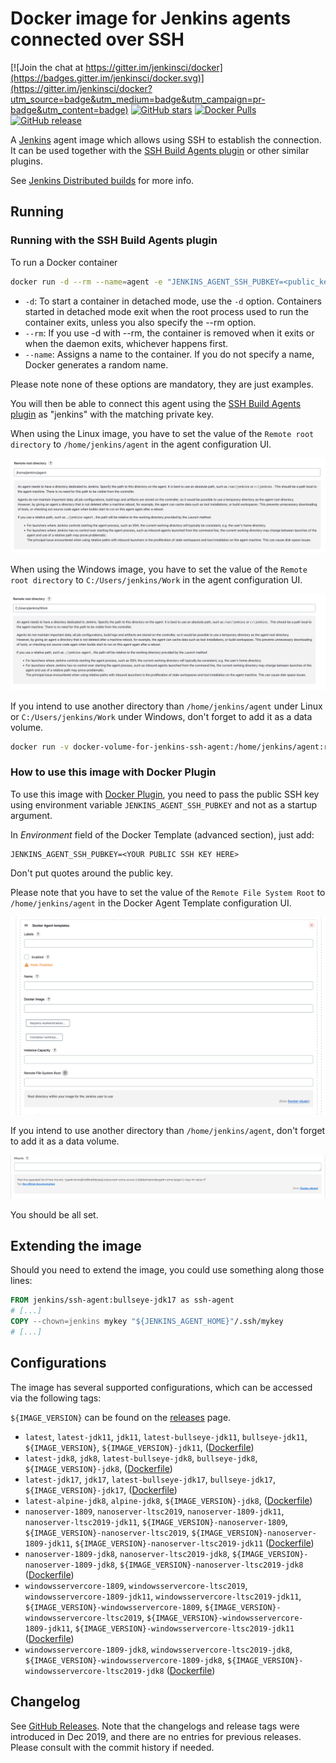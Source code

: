 # Docker image for Jenkins agents connected over SSH

[![Join the chat at https://gitter.im/jenkinsci/docker](https://badges.gitter.im/jenkinsci/docker.svg)](https://gitter.im/jenkinsci/docker?utm_source=badge&utm_medium=badge&utm_campaign=pr-badge&utm_content=badge)
[![GitHub stars](https://img.shields.io/github/stars/jenkinsci/docker-ssh-agent?label=GitHub%20stars)](https://github.com/jenkinsci/docker-ssh-agent)
[![Docker Pulls](https://img.shields.io/docker/pulls/jenkins/ssh-agent.svg)](https://hub.docker.com/r/jenkins/ssh-agent/)
[![GitHub release](https://img.shields.io/github/release/jenkinsci/docker-ssh-agent.svg?label=changelog)](https://github.com/jenkinsci/docker-ssh-agent/releases)

A [Jenkins](https://jenkins.io) agent image which allows using SSH to establish the connection.
It can be used together with the [SSH Build Agents plugin](https://plugins.jenkins.io/ssh-slaves) or other similar plugins.

See [Jenkins Distributed builds](https://wiki.jenkins-ci.org/display/JENKINS/Distributed+builds) for more info.

## Running

### Running with the SSH Build Agents plugin

To run a Docker container

```bash
docker run -d --rm --name=agent -e "JENKINS_AGENT_SSH_PUBKEY=<public_key>" jenkins/ssh-agent
```

 - `-d`: To start a container in detached mode, use the `-d` option. Containers started in detached mode exit when the root process used to run the container exits, unless you also specify the --rm option.
 - `--rm`: If you use -d with --rm, the container is removed when it exits or when the daemon exits, whichever happens first.
 - `--name`: Assigns a name to the container. If you do not specify a name, Docker generates a random name.

Please note none of these options are mandatory, they are just examples.

You will then be able to connect this agent using the [SSH Build Agents plugin](https://plugins.jenkins.io/ssh-slaves) as "jenkins" with the matching private key.

When using the Linux image, you have to set the value of the `Remote root directory` to `/home/jenkins/agent` in the agent configuration UI.

![Remote root directory with a Linux agent](docs/ssh-plugin-remote-root-directory-linux.png "Remote root directory with a Linux agent")

When using the Windows image, you have to set the value of the `Remote root directory` to `C:/Users/jenkins/Work` in the agent configuration UI.

![Remote root directory with a Windows agent](docs/ssh-plugin-remote-root-directory-windows.png "Remote root directory with a Windows agent")

If you intend to use another directory than `/home/jenkins/agent` under Linux or `C:/Users/jenkins/Work` under Windows, don't forget to add it as a data volume.

```bash
docker run -v docker-volume-for-jenkins-ssh-agent:/home/jenkins/agent:rw jenkins/ssh-agent "<public key>"
```

### How to use this image with Docker Plugin

To use this image with [Docker Plugin](https://plugins.jenkins.io/docker-plugin), you need to pass the public SSH key using environment variable `JENKINS_AGENT_SSH_PUBKEY` and not as a startup argument.

In _Environment_ field of the Docker Template (advanced section), just add:

    JENKINS_AGENT_SSH_PUBKEY=<YOUR PUBLIC SSH KEY HERE>

Don't put quotes around the public key.

Please note that you have to set the value of the `Remote File System Root` to `/home/jenkins/agent` in the Docker Agent Template configuration UI.

![Remote File System Root](docs/docker-plugin-remote-filesystem-root.png "Remote File System Root directory")

If you intend to use another directory than `/home/jenkins/agent`, don't forget to add it as a data volume.

![Docker Volumes mounts](docs/docker-plugin-volumes.png "Docker Volumes mounts")

You should be all set.

## Extending the image

Should you need to extend the image, you could use something along those lines:

```Dockerfile
FROM jenkins/ssh-agent:bullseye-jdk17 as ssh-agent
# [...]
COPY --chown=jenkins mykey "${JENKINS_AGENT_HOME}"/.ssh/mykey
# [...]
``` 

## Configurations

The image has several supported configurations, which can be accessed via the following tags:

`${IMAGE_VERSION}` can be found on the [releases](https://github.com/jenkinsci/docker-ssh-agent/releases) page.

* `latest`, `latest-jdk11`, `jdk11`, `latest-bullseye-jdk11`, `bullseye-jdk11`, `${IMAGE_VERSION}`, `${IMAGE_VERSION}-jdk11`, ([Dockerfile](11/bullseye/Dockerfile))
* `latest-jdk8`, `jdk8`, `latest-bullseye-jdk8`, `bullseye-jdk8`, `${IMAGE_VERSION}-jdk8`, ([Dockerfile](8/bullseye/Dockerfile))
* `latest-jdk17`, `jdk17`, `latest-bullseye-jdk17`, `bullseye-jdk17`, `${IMAGE_VERSION}-jdk17`, ([Dockerfile](17/bullseye/Dockerfile))
* `latest-alpine-jdk8`, `alpine-jdk8`, `${IMAGE_VERSION}-jdk8`, ([Dockerfile](8/alpine/Dockerfile))
* `nanoserver-1809`, `nanoserver-ltsc2019`, `nanoserver-1809-jdk11`, `nanoserver-ltsc2019-jdk11`, `${IMAGE_VERSION}-nanoserver-1809`, `${IMAGE_VERSION}-nanoserver-ltsc2019`, `${IMAGE_VERSION}-nanoserver-1809-jdk11`, `${IMAGE_VERSION}-nanoserver-ltsc2019-jdk11` ([Dockerfile](11/windows/nanoserver-ltsc2019/Dockerfile))
* `nanoserver-1809-jdk8`, `nanoserver-ltsc2019-jdk8`, `${IMAGE_VERSION}-nanoserver-1809-jdk8`, `${IMAGE_VERSION}-nanoserver-ltsc2019-jdk8` ([Dockerfile](8/windows/nanoserver-ltsc2019/Dockerfile))
* `windowsservercore-1809`, `windowsservercore-ltsc2019`, `windowsservercore-1809-jdk11`, `windowsservercore-ltsc2019-jdk11`, `${IMAGE_VERSION}-windowsservercore-1809`, `${IMAGE_VERSION}-windowsservercore-ltsc2019`, `${IMAGE_VERSION}-windowsservercore-1809-jdk11`, `${IMAGE_VERSION}-windowsservercore-ltsc2019-jdk11` ([Dockerfile](11/windows/windowsservercore-ltsc2019/Dockerfile))
* `windowsservercore-1809-jdk8`, `windowsservercore-ltsc2019-jdk8`, `${IMAGE_VERSION}-windowsservercore-1809-jdk8`, `${IMAGE_VERSION}-windowsservercore-ltsc2019-jdk8` ([Dockerfile](8/windows/windowsservercore-ltsc2019/Dockerfile))

## Changelog

See [GitHub Releases](https://github.com/jenkinsci/docker-ssh-agent/releases/latest).
Note that the changelogs and release tags were introduced in Dec 2019, and there are no entries for previous releases.
Please consult with the commit history if needed.
